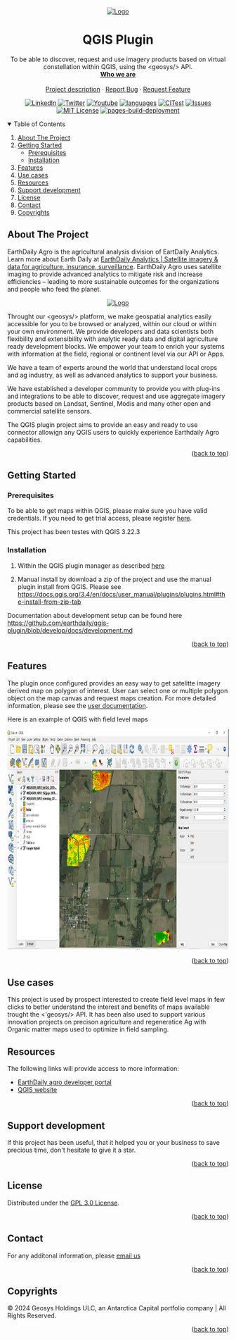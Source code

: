 <div id="top"></div>
<!-- PROJECT SHIELDS -->
<!--
*** See the bottom of this document for the declaration of the reference variables
*** https://www.markdownguide.org/basic-syntax/#reference-style-links
-->


<!-- PROJECT LOGO -->
<br />
<p align="center">
  <a href="https://github.com/earthdaily">
    <img src="https://earthdailyagro.com/wp-content/uploads/2022/01/Logo.svg" alt="Logo" width="400" height="200">
  </a>

  <h1 align="center">QGIS Plugin</h3>

  <p align="center">
    To be able to discover, request and use imagery products based on <geosys/> virtual constellation within QGIS, using the &ltgeosys/&gt API.
    <br />
    <a href="https://earthdailyagro.com/"><strong>Who we are</strong></a>
    <br />
    <br />
    <a href="https://github.com/earthdaily/qgis-plugin">Project description</a>
    ·
    <a href="https://github.com/earthdaily/qgis-plugin/issues">Report Bug</a>
    ·
    <a href="https://github.com/earthdaily/qgis-plugin/issues">Request Feature</a>
  </p>
</p>

<div align="center">
  
[![LinkedIn][linkedin-shield]][linkedin-url]
[![Twitter][twitter-shield]][twitter-url]
[![Youtube][youtube-shield]][youtube-url]
[![languages][language-python-shiedl]][issues-url]
[![CITest][CITest-shield]][CITest-url]
[![Issues][issues-shield]][issues-url]
[![MIT License][license-shield]][license-url]
[![pages-build-deployment][Documentationstatus]][CIDocumentation]
  
</div>

<!--[![Stargazers][GitStars-shield]][GitStars-url]-->
<!--[![Forks][forks-shield]][forks-url]-->
<!--[![Stargazers][stars-shield]][stars-url]-->

<!-- TABLE OF CONTENTS -->
<details open>
  <summary>Table of Contents</summary>
  <ol>
    <li>
      <a href="#about-the-project">About The Project</a>
    </li>
    <li>
      <a href="#getting-started">Getting Started</a>
      <ul>
        <li><a href="#prerequisites">Prerequisites</a></li>
        <li><a href="#installation">Installation</a></li>
      </ul>
    </li>
    <li><a href="#features">Features</a></li>
    <li><a href="#use-cases">Use cases</a></li>
    <li><a href="#resources">Resources</a></li>
    <li><a href="#support-development">Support development</a></li>
    <li><a href="#license">License</a></li>
    <li><a href="#contact">Contact</a></li>
    <li><a href="#copyrights">Copyrights</a></li>
  </ol>
</details>

<!-- ABOUT THE PROJECT -->
## About The Project

EarthDaily Agro is the agricultural analysis division of EartDaily Analytics. Learn more about Earth Daily at [EarthDaily Analytics | Satellite imagery & data for agriculture, insurance, surveillance](https://earthdaily.com/).  EarthDaily Agro uses satellite imaging to provide advanced analytics to mitigate risk and increase efficiencies – leading to more sustainable outcomes for the organizations and people who feed the planet.
<p align="center">
  <a href="https://earthdailyagro.com/geosys/">
    <img src="https://earthdailyagro.com/wp-content/uploads/2022/01/new-logo.png" alt="Logo" width="400">
  </a>
</p>

 <p align="left">
Throught our &ltgeosys/&gt platform, we make geospatial analytics easily accessible for you to be browsed or analyzed, within our cloud or within your own environment. We provide developers and data scientists both flexibility and extensibility with analytic ready data and digital agriculture ready development blocks. We empower your team to enrich your systems with information at the field, regional or continent level via our API or Apps.
</p>

We have a team of experts around the world that understand local crops and ag industry, as well as advanced analytics to support your business.

We have established a developer community to provide you with plug-ins and integrations to be able to discover, request and use aggregate imagery products based on Landsat, Sentinel, Modis and many other open and commercial satellite sensors.

The QGIS plugin project aims to provide an easy and ready to use connector allowign any QGIS users to quickly experience Earthdaily Agro capabilities.

<p align="right">(<a href="#top">back to top</a>)</p>


<!-- GETTING STARTED -->
## Getting Started

### Prerequisites

To be able to get maps within QGIS, please make sure you have valid credentials. If you need to get trial access, please register [here](https://earthdailyagro.com/geosys-api/#get-started).

This project has been testes with QGIS 3.22.3

### Installation

1. Within the QGIS plugin manager as described [here](https://earthdaily.github.io/qgis-plugin/2.%20Installation.html)
   
2. Manual install by download a zip of the project and use the manual plugin install from QGIS. Please see https://docs.qgis.org/3.4/en/docs/user_manual/plugins/plugins.html#the-install-from-zip-tab


Documentation about development setup can be found here https://github.com/earthdaily/qgis-plugin/blob/develop/docs/development.md
<p align="right">(<a href="#top">back to top</a>)</p>
   
<!-- FEATURES -->
## Features

The plugin once configured provides an easy way to get satelitte imagery derived map on polygon of interest. User can select one or multiple polygon object on the map canvas and request maps creation. For more detailed information, please see the [user documentation](https://earthdaily.github.io/qgis-plugin/Readme.html). 

Here is an example of QGIS with field level maps
<p align="center">
  <a href="https://earthdailyagro.com/geosys/">
    <img src="https://raw.githubusercontent.com/GEOSYS/qgis-plugin-doc/master/pictures/doc17.png" alt="Logo" width="800" height="500">
  </a>
</p>

<p align="right">(<a href="#top">back to top</a>)</p>

<!-- USAGE EXAMPLES -->
## Use cases
This project is used by prospect interested to create field level maps in few clicks to better understand the interest and benefits of maps available trought the <'geosys/> API. It has been also used to support various innovation projects on precison agriculture and regeneratice Ag with Organic matter maps used to optimize in field sampling.


<!-- RESOURCES -->
## Resources 
The following links will provide access to more information:
- [EarthDaily agro developer portal  ](https://developer.geosys.com/)
- [QGIS website  ](https://www.qgis.org/en/site/)

<p align="right">(<a href="#top">back to top</a>)</p>

<!-- CONTRIBUTING -->
## Support development

If this project has been useful, that it helped you or your business to save precious time, don't hesitate to give it a star.

<p align="right">(<a href="#top">back to top</a>)</p>

<!-- LICENSE -->
## License

Distributed under the [GPL 3.0 License](https://www.gnu.org/licenses/gpl-3.0.en.html). 

<p align="right">(<a href="#top">back to top</a>)</p>

<!-- CONTACT -->
## Contact

For any additonal information, please <a href="mailto: sales@earthdailyagro.com">email us</a>

<p align="right">(<a href="#top">back to top</a>)</p>

<!-- COPYRIGHT -->
## Copyrights

© 2024 Geosys Holdings ULC, an Antarctica Capital portfolio company | All Rights Reserved.

<p align="right">(<a href="#top">back to top</a>)</p>

<!-- MARKDOWN LINKS & IMAGES -->
<!-- https://www.markdownguide.org/basic-syntax/#reference-style-links -->
<!-- List of available shields https://shields.io/category/license -->
<!-- List of available shields https://simpleicons.org/ -->
[contributors-shield]: https://img.shields.io/github/contributors/github_username/repo.svg?style=social
[contributors-url]: https://github.com/github_username/repo/graphs/contributors
[forks-shield]: https://img.shields.io/github/forks/github_username/repo.svg?style=plastic&logo=appveyor
[forks-url]: https://github.com/github_username/repo/network/members
[stars-shield]: https://img.shields.io/github/stars/qgis-plugin/repo.svg?style=plastic&logo=appveyor
[stars-url]: https://github.com/github_username/repo/stargazers
[issues-shield]: https://img.shields.io/github/issues/GEOSYS/qgis-plugin/repo.svg?style=social
[issues-url]: https://github.com/github_username/repo/issues
[license-shield]: https://img.shields.io/github/license/GEOSYS/qgis-plugin
[license-url]: https://www.gnu.org/licenses/gpl-3.0.en.html
[linkedin-shield]: https://img.shields.io/badge/-LinkedIn-black.svg?style=social&logo=linkedin
[linkedin-url]: https://www.linkedin.com/company/earthdailyagro/mycompany/
[twitter-shield]: https://img.shields.io/twitter/follow/EarthDailyAgro?style=social
[twitter-url]: https://img.shields.io/twitter/follow/EarthDailyAgro?style=social
[youtube-shield]: https://img.shields.io/youtube/channel/views/UCy4X-hM2xRK3oyC_xYKSG_g?style=social
[youtube-url]: https://img.shields.io/youtube/channel/views/UCy4X-hM2xRK3oyC_xYKSG_g?style=social
[language-python-shiedl]: https://img.shields.io/badge/python-3.7-green?logo=python
[language-python-url]: https://pypi.org/ 
[GitStars-shield]: https://img.shields.io/github/stars/GEOSYS?style=social
[GitStars-url]: https://img.shields.io/github/stars/GEOSYS?style=social
[CITest-shield]: https://img.shields.io/github/workflow/status/GEOSYS/qgis-plugin/Continous%20Integration
[CITest-url]: https://img.shields.io/github/workflow/status/GEOSYS/qgis-plugin/Continous%20Integration
[CIDocumentation]: https://github.com/earthdaily/QGIS-plugin/actions/workflows/pages/pages-build-deployment
[Documentationstatus]: https://github.com/earthdaily/QGIS-plugin/actions/workflows/pages/pages-build-deployment/badge.svg?branch=gh-pages  
